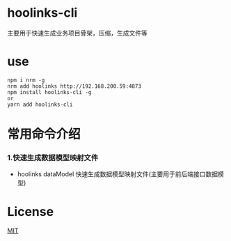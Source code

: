 # hoolinks-cli
 主要用于快速生成业务项目骨架，压缩，生成文件等

# use 
 ```
npm i nrm -g
nrm add hoolinks http://192.168.200.59:4873
npm install hoolinks-cli -g
 or
yarn add hoolinks-cli
 ```
# 常用命令介绍

### 1.快速生成数据模型映射文件

- hoolinks dataModel 快速生成数据模型映射文件(主要用于前后端接口数据模型)


# License
[MIT](LICENSE)
